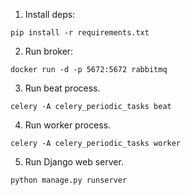 1. Install deps:

```
pip install -r requirements.txt
```

2. Run broker:

```
docker run -d -p 5672:5672 rabbitmq
```

3. Run beat process.

```
celery -A celery_periodic_tasks beat
```

4. Run worker process.

```celery -A celery_periodic_tasks worker```

5. Run Django web server.

```python manage.py runserver```